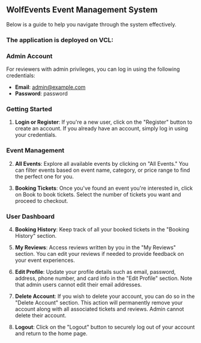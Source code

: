 ## WolfEvents Event Management System

Below is a guide to help you navigate through the system effectively.

### The application is deployed on VCL: 

### Admin Account

For reviewers with admin privileges, you can log in using the following credentials:
- **Email**: admin@example.com
- **Password**: password

### Getting Started

1. **Login or Register**: If you're a new user, click on the "Register" button to create an account. If you already have an account, simply log in using your credentials.

### Event Management

2. **All Events**: Explore all available events by clicking on "All Events." You can filter events based on event name, category, or price range to find the perfect one for you.

3. **Booking Tickets**: Once you've found an event you're interested in, click on Book to book tickets. Select the number of tickets you want and proceed to checkout.

### User Dashboard

4. **Booking History**: Keep track of all your booked tickets in the "Booking History" section. 

5. **My Reviews**: Access reviews written by you in the "My Reviews" section. You can edit your reviews if needed to provide feedback on your event experiences.

6. **Edit Profile**: Update your profile details such as email, password, address, phone number, and card info in the "Edit Profile" section. Note that admin users cannot edit their email addresses.

7. **Delete Account**: If you wish to delete your account, you can do so in the "Delete Account" section. This action will permanently remove your account along with all associated tickets and reviews. Admin cannot delete their account.

8. **Logout**: Click on the "Logout" button to securely log out of your account and return to the home page.


